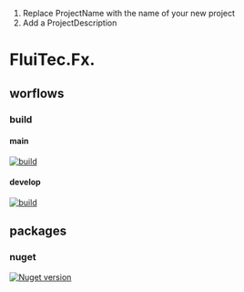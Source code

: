 1) Replace ProjectName <ProjectName> with the name of your new project
2) Add a ProjectDescription <ProjectDescription>

# FluiTec.Fx.<ProjectName> #
<ProjectDescription>

## worflows ##

### build ###
#### main ####
[![build](https://github.com/FluiTec/FluiTec.Fx.<ProjectName>/actions/workflows/build.yml/badge.svg?branch=main)](https://github.com/FluiTec/FluiTec.Fx.<ProjectName>/actions/workflows/build.yml)

#### develop ####
[![build](https://github.com/FluiTec/FluiTec.Fx.<ProjectName>/actions/workflows/build.yml/badge.svg?branch=develop)](https://github.com/FluiTec/FluiTec.Fx.<ProjectName>/actions/workflows/build.yml)

## packages

### nuget ###
[![Nuget version](https://img.shields.io/nuget/v/FluiTec.Fx.<ProjectName>.svg)](https://www.nuget.org/packages/FluiTec.Fx.<ProjectName>/)